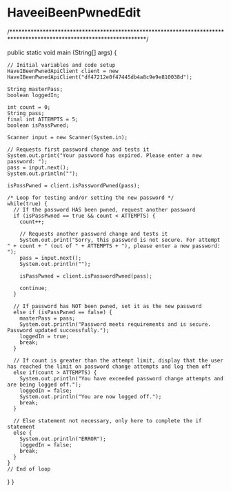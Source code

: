 # HaveeiBeenPwnedEdit

/*********************************************************************************************************************/

  public static void main (String[] args) {

    // Initial variables and code setup
    HaveIBeenPwnedApiClient client = new HaveIBeenPwnedApiClient("df47212e0f47445db4a8c9e9e810038d");

    String masterPass;
    boolean loggedIn;

    int count = 0;
    String pass;
    final int ATTEMPTS = 5;
    boolean isPassPwned;

    Scanner input = new Scanner(System.in);

    // Requests first password change and tests it
    System.out.print("Your password has expired. Please enter a new password: ");
    pass = input.next();
    System.out.println("");

    isPassPwned = client.isPasswordPwned(pass);

    /* Loop for testing and/or setting the new password */
    while(true) {
      // If the password HAS been pwned, request another password
      if (isPassPwned == true && count < ATTEMPTS) {
        count++;

        // Requests another password change and tests it
        System.out.print("Sorry, this password is not secure. For attempt " + count + " (out of " + ATTEMPTS + "), please enter a new password: ");
        pass = input.next();
        System.out.println("");

        isPassPwned = client.isPasswordPwned(pass);

        continue;
      }

      // If password has NOT been pwned, set it as the new password
      else if (isPassPwned == false) {
        masterPass = pass;
        System.out.println("Password meets requirements and is secure. Password updated successfully.");
        loggedIn = true;
        break;
      }

      // If count is greater than the attempt limit, display that the user has reached the limit on password change attempts and log them off
      else if(count > ATTEMPTS) {
        System.out.println("You have exceeded password change attempts and are being logged off.");
        loggedIn = false;
        System.out.println("You are now logged off.");
        break;
      }

      // Else statement not necessary, only here to complete the if statement
      else {
        System.out.println("ERROR");
        loggedIn = false;
        break;
      }
    }
    // End of loop
  }
}
